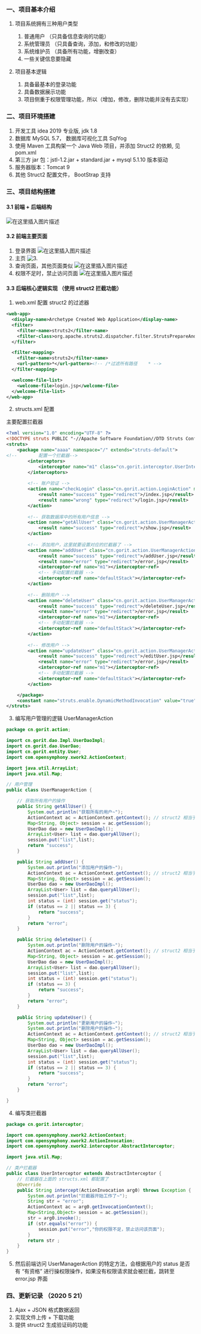 ### 一、项目基本介绍
1. 项目系统拥有三种用户类型
    1. 普通用户 （只具备信息查询的功能）
    2. 系统管理员 （只具备查询，添加，和修改的功能）
    3. 系统维护员 （具备所有功能，增删改查）
    4. 一些关键信息要隐藏
    
2. 项目基本逻辑
    1. 具备最基本的登录功能
    2. 具备数据展示功能
    3. 项目侧重于权限管理功能，所以（增加，修改，删除功能并没有去实现）
    
### 二、项目环境搭建
1. 开发工具 idea 2019 专业版, jdk 1.8
2. 数据库 MySQL 5.7， 数据库可视化工具  SqlYog
3. 使用 Maven 工具构架一个 Java Web 项目，并添加 Struct2 的依赖, 见 pom.xml
4. 第三方 jar 包：jstl-1.2.jar + standard.jar + mysql 5.1.10 版本驱动
5. 服务器版本：Tomcat 9
6. 其他 Struct2 配置文件， BootStrap 支持

### 三、项目结构搭建
#### 3.1 前端 + 后端结构
![在这里插入图片描述](https://img-blog.csdnimg.cn/20200519104331964.png?x-oss-process=image/watermark,type_ZmFuZ3poZW5naGVpdGk,shadow_10,text_aHR0cHM6Ly9ibG9nLmNzZG4ubmV0L2NhaWRld2VpMTIx,size_16,color_FFFFFF,t_70)
#### 3.2 前端主要页面
1. 登录界面
![在这里插入图片描述](https://img-blog.csdnimg.cn/20200519104554441.png?x-oss-process=image/watermark,type_ZmFuZ3poZW5naGVpdGk,shadow_10,text_aHR0cHM6Ly9ibG9nLmNzZG4ubmV0L2NhaWRld2VpMTIx,size_16,color_FFFFFF,t_70)
2. 主页
![3.](https://img-blog.csdnimg.cn/20200519104616762.png?x-oss-process=image/watermark,type_ZmFuZ3poZW5naGVpdGk,shadow_10,text_aHR0cHM6Ly9ibG9nLmNzZG4ubmV0L2NhaWRld2VpMTIx,size_16,color_FFFFFF,t_70)
3. 查询页面，其他页面类似
![在这里插入图片描述](https://img-blog.csdnimg.cn/20200519104637671.png?x-oss-process=image/watermark,type_ZmFuZ3poZW5naGVpdGk,shadow_10,text_aHR0cHM6Ly9ibG9nLmNzZG4ubmV0L2NhaWRld2VpMTIx,size_16,color_FFFFFF,t_70)
4. 权限不足时，禁止访问页面
![在这里插入图片描述](https://img-blog.csdnimg.cn/20200519104701948.png) 
#### 3.3 后端核心逻辑实现 （使用 struct2 拦截功能）
1. web.xml 配置 struct2 的过滤器

```xml
<web-app>
  <display-name>Archetype Created Web Application</display-name>
  <filter>
    <filter-name>struts2</filter-name>
    <filter-class>org.apache.struts2.dispatcher.filter.StrutsPrepareAndExecuteFilter</filter-class>
  </filter>

  <filter-mapping>
    <filter-name>struts2</filter-name>
    <url-pattern>*</url-pattern><!-- /*过滤所有路径    * -->
  </filter-mapping>

  <welcome-file-list>
    <welcome-file>login.jsp</welcome-file>
  </welcome-file-list>
</web-app>
```

2. structs.xml 配置

主要配置拦截器
```xml
<?xml version="1.0" encoding="UTF-8" ?>
<!DOCTYPE struts PUBLIC "-//Apache Software Foundation//DTD Struts Configuration 2.1//EN" "http://struts.apache.org/dtds/struts-2.1.dtd">
<struts>
	<package name="aaaa" namespace="/" extends="struts-default">
<!--		配置一个拦截器-->
		<interceptors>
			<interceptor name="m1" class="cn.gorit.interceptor.UserInterceptor"></interceptor>
		</interceptors>
		
		<!-- 账户验证 -->
		<action name="checkLogin" class="cn.gorit.action.LoginAction" method="checkLogin">
			<result name="success" type="redirect">/index.jsp</result>
			<result name="wrong" type="redirect">/login.jsp</result>
		</action>
		
		<!-- 获取数据库中的所有用户信息 -->
		<action name="getAllUser" class="cn.gorit.action.UserManagerAction" method="getAllUser">
			<result name="success" type="redirect">/show.jsp</result>
		</action>
		
		<!-- 添加用户，这里就要设置对应的拦截器了 -->
		<action name="addUser" class="cn.gorit.action.UserManagerAction" method="addUser">
			<result name="success" type="redirect">/addUser.jsp</result>
			<result name="error" type="redirect">/error.jsp</result>
			<interceptor-ref name="m1"></interceptor-ref>
			<!-- 手动配置拦截器 -->
			<interceptor-ref name="defaultStack"></interceptor-ref>
		</action>
		
		<!-- 删除用户 -->
		<action name="deleteUser" class="cn.gorit.action.UserManagerAction" method="deleteUser">
			<result name="success" type="redirect">/deleteUser.jsp</result>
			<result name="error" type="redirect">/error.jsp</result>
			<interceptor-ref name="m1"></interceptor-ref>
			<!-- 手动配置拦截器 -->
			<interceptor-ref name="defaultStack"></interceptor-ref>
		</action>
		
		<!-- 修改用户 -->
		<action name="updateUser" class="cn.gorit.action.UserManagerAction" method="updateUser">
			<result name="success" type="redirect">/editUser.jsp</result>
			<result name="error" type="redirect">/error.jsp</result>
			<interceptor-ref name="m1"></interceptor-ref>
			<!-- 手动配置拦截器 -->
			<interceptor-ref name="defaultStack"></interceptor-ref>
		</action>

	</package>
	<constant name="struts.enable.DynamicMethodInvocation" value="true"></constant>
</struts>    
```
3. 编写用户管理的逻辑 UserManagerAction

```java
package cn.gorit.action;

import cn.gorit.dao.Impl.UserDaoImpl;
import cn.gorit.dao.UserDao;
import cn.gorit.entity.User;
import com.opensymphony.xwork2.ActionContext;

import java.util.ArrayList;
import java.util.Map;

// 用户管理
public class UserManagerAction {

    // 获取所有用户的操作
    public String getAllUser() {
        System.out.println("获取所有的用户~");
        ActionContext ac = ActionContext.getContext(); // struct2 相当于 session
        Map<String, Object> session = ac.getSession();
        UserDao dao = new UserDaoImpl();
        ArrayList<User> list = dao.queryAllUser();
        session.put("list",list);
        return "success";
    }

    public String addUser() {
        System.out.println("添加用户的操作~");
        ActionContext ac = ActionContext.getContext(); // struct2 相当于 session
        Map<String, Object> session = ac.getSession();
        UserDao dao = new UserDaoImpl();
        ArrayList<User> list = dao.queryAllUser();
        session.put("list",list);
        int status = (int) session.get("status");
        if (status == 2 || status == 3) {
            return "success";
        }
        return "error";
    }

    public String deleteUser() {
        System.out.println("删除用户的操作~");
        ActionContext ac = ActionContext.getContext(); // struct2 相当于 session
        Map<String, Object> session = ac.getSession();
        UserDao dao = new UserDaoImpl();
        ArrayList<User> list = dao.queryAllUser();
        session.put("list",list);
        int status = (int) session.get("status");
        if (status == 3) {
            return "success";
        }
        return "error";
    }

    public String updateUser() {
        System.out.println("更新用户的操作~");
        System.out.println("删除用户的操作~");
        ActionContext ac = ActionContext.getContext(); // struct2 相当于 session
        Map<String, Object> session = ac.getSession();
        UserDao dao = new UserDaoImpl();
        ArrayList<User> list = dao.queryAllUser();
        session.put("list",list);
        int status = (int) session.get("status");
        if (status == 2 || status == 3) {
            return "success";
        }
        return "error";
    }

}

```

4. 编写类拦截器

```java
package cn.gorit.interceptor;

import com.opensymphony.xwork2.ActionContext;
import com.opensymphony.xwork2.ActionInvocation;
import com.opensymphony.xwork2.interceptor.AbstractInterceptor;

import java.util.Map;

// 类户拦截器
public class UserInterceptor extends AbstractInterceptor {
	// 拦截器在上面的 structs.xml 都配置了
    @Override
    public String intercept(ActionInvocation arg0) throws Exception {
        System.out.println("拦截器开始工作了~");
        String str = "error";
        ActionContext ac = arg0.getInvocationContext();
        Map<String,Object> session = ac.getSession();
        str = arg0.invoke();
        if (str.equals("error")) {
            session.put("error","你的权限不足，禁止访问该页面");
        }
        return str ;
    }
}
```
5. 然后前端访问 UserManagerAction  的特定方法，会根据用户的 status 是否有 “有资格” 进行操权限操作，如果没有权限请求就会被拦截，跳转至 error.jsp 界面

### 四、更新记录 （2020 5 21）
1. Ajax + JSON 格式数据返回  
2. 实现文件上传 + 下载功能  
3. 提供 struct2 生成验证码的功能  